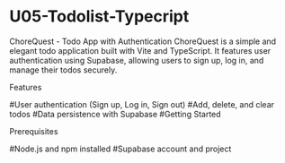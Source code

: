 # U05-Todolist-Typecript

ChoreQuest - Todo App with Authentication
ChoreQuest is a simple and elegant todo application built with Vite and TypeScript. It features user authentication using Supabase, allowing users to sign up, log in, and manage their todos securely.

Features

#User authentication (Sign up, Log in, Sign out)
#Add, delete, and clear todos
#Data persistence with Supabase
#Getting Started

Prerequisites

#Node.js and npm installed
#Supabase account and project